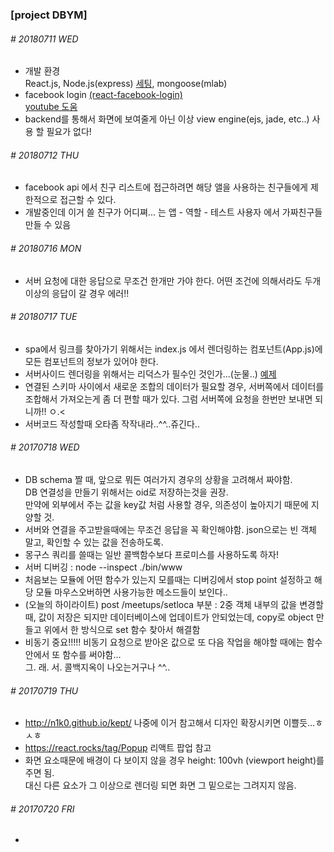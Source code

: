 ### [project DBYM]

###### # 20180711 WED

- 개발 환경  
  React.js, Node.js(express) [세팅](https://www.youtube.com/watch?v=8bNlffXEcC0), mongoose(mlab)
- facebook login [(react-facebook-login)](https://www.npmjs.com/package/react-facebook-login)  
  [youtube 도움](https://www.youtube.com/watch?v=ea9KyE78qKI)
- backend를 통해서 화면에 보여줄게 아닌 이상 view engine(ejs, jade, etc..) 사용 할 필요가 없다!

###### # 20180712 THU

- facebook api 에서 친구 리스트에 접근하려면 해당 앨을 사용하는 친구들에게 제한적으로 접근할 수 있다.
- 개발중인데 이거 쓸 친구가 어디쪄... 는 앱 - 역할 - 테스트 사용자 에서 가짜친구들 만들 수 있음

###### # 20180716 MON

- 서버 요청에 대한 응답으로 무조건 한개만 가야 한다. 어떤 조건에 의해서라도 두개 이상의 응답이 갈 경우 에러!!

###### # 20180717 TUE

- spa에서 링크를 찾아가기 위해서는 index.js 에서 렌더링하는 컴포넌트(App.js)에 모든 컴포넌트의 정보가 있어야 한다.
- 서버사이드 렌더링을 위해서는 리덕스가 필수인 것인가...(눈물..)  [예제](https://velopert.com/3425)
- 연결된 스키마 사이에서 새로운 조합의 데이터가 필요할 경우, 서버쪽에서 데이터를 조합해서 가져오는게 좀 더 편할 때가 있다. 그럼 서버쪽에 요청을 한번만 보내면 되니까!! ㅇ.<
- 서버코드 작성할때 오타좀 작작내라..^^..쥬긴다..

###### # 20170718 WED

- DB schema 짤 때, 앞으로 뭐든 여러가지 경우의 상황을 고려해서 짜야함.  
  DB 연결성을 만들기 위해서는 oid로 저장하는것을 권장.  
  만약에 외부에서 주는 값을 key값 처럼 사용할 경우, 의존성이 높아지기 때문에 지양할 것.
- 서버와 연결을 주고받을때에는 무조건 응답을 꼭 확인해야함. json으로는 빈 객체 말고, 확인할 수 있는 값을 전송하도록.
- 몽구스 쿼리를 쓸때는 일반 콜백함수보다 프로미스를 사용하도록 하자!
- 서버 디버깅 : node --inspect ./bin/www
- 처음보는 모듈에 어떤 함수가 있는지 모를때는 디버깅에서 stop point 설정하고 해당 모듈 마우스오버하면 사용가능한 메소드들이 보인다..
- (오늘의 하이라이트) post /meetups/setloca 부분 : 2중 객체 내부의 값을 변경할 때, 값이 저장은 되지만 데이터베이스에 업데이트가 안되었는데, copy로 object 만들고 위에서 한 방식으로 set 함수 찾아서 해결함
- 비동기 중요!!!!! 비동기 요청으로 받아온 값으로 또 다음 작업을 해야할 때에는 함수 안에서 또 함수를 써야함...  
  그. 래. 서. 콜백지옥이 나오는거구나 ^^..

###### # 20170719 THU

- http://n1k0.github.io/kept/ 나중에 이거 참고해서 디자인 확장시키면 이쁠듯...ㅎㅅㅎ
- https://react.rocks/tag/Popup 리액트 팝업 참고
- 화면 요소때문에 배경이 다 보이지 않을 경우 height: 100vh (viewport height)를 주면 됨.  
  대신 다른 요소가 그 이상으로 렌더링 되면 화면 그 밑으로는 그려지지 않음.

###### # 20170720 FRI

- 